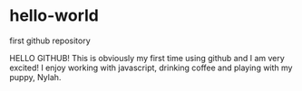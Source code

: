 # hello-world
first github repository 

HELLO GITHUB!
This is obviously my first time using github and I am very excited! I enjoy working with javascript, drinking coffee and playing with my puppy, Nylah. 

